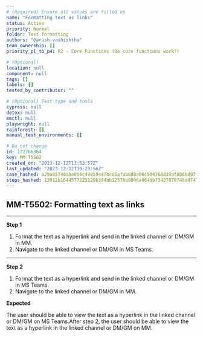```yaml
---
# (Required) Ensure all values are filled up
name: "Formatting text as links"
status: Active
priority: Normal
folder: Text formatting
authors: "@arush-vashishtha"
team_ownership: []
priority_p1_to_p4: P2 - Core Functions (Do core functions work?)

# (Optional)
location: null
component: null
tags: []
labels: []
tested_by_contributor: ""

# (Optional) Test type and tools
cypress: null
detox: null
mmctl: null
playwright: null
rainforest: []
manual_test_environments: []

# Do not change
id: 122766364
key: MM-T5502
created_on: "2023-12-12T13:53:57Z"
last_updated: "2023-12-12T19:23:56Z"
case_hashed: a29a85740abe054c49859447bcd5afab6d8a06c904760839af806bd97f75b28ea85456ff147059938abcda2d9e68dd4f
steps_hashed: 13912b1644577225129b394bb12570e0806a9649b73427870748d0747dedd020a6e089cf40e9b46d0e37c3098b97751b
---
```


<!-- (Auto-generated) Based on frontmatter's "key" and "name" -->

## MM-T5502: Formatting text as links

---

**Step 1**

1. Format the text as a hyperlink and send in the linked channel or DM/GM in MM.
2. Navigate to the linked channel or DM/GM in MS Teams.

---

**Step 2**

1. Format the text as a hyperlink and send in the linked channel or DM/GM in MS Teams.
2. Navigate to the linked channel or DM/GM in MM.

**Expected**

The user should be able to view the text as a hyperlink in the linked channel or DM/GM on MS Teams.After step 2, the user should be able to view the text as a hyperlink in the linked channel or DM/GM on MM.
